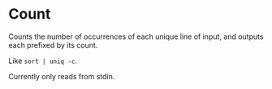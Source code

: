 # Count

Counts the number of occurrences of each unique line of input,
and outputs each prefixed by its count.

Like `sort | uniq -c`.

Currently only reads from stdin.
